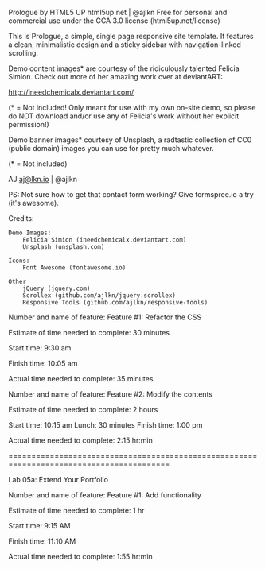 Prologue by HTML5 UP
html5up.net | @ajlkn
Free for personal and commercial use under the CCA 3.0 license (html5up.net/license)


This is Prologue, a simple, single page responsive site template. It features a
clean, minimalistic design and a sticky sidebar with navigation-linked scrolling.

Demo content images* are courtesy of the ridiculously talented Felicia Simion. Check out
more of her amazing work over at deviantART:

http://ineedchemicalx.deviantart.com/

(* = Not included! Only meant for use with my own on-site demo, so please do NOT download
and/or use any of Felicia's work without her explicit permission!)

Demo banner images* courtesy of Unsplash, a radtastic collection of CC0 (public domain)
images you can use for pretty much whatever.

(* = Not included)

AJ
aj@lkn.io | @ajlkn

PS: Not sure how to get that contact form working? Give formspree.io a try (it's awesome).


Credits:

	Demo Images:
		Felicia Simion (ineedchemicalx.deviantart.com)
		Unsplash (unsplash.com)

	Icons:
		Font Awesome (fontawesome.io)

	Other
		jQuery (jquery.com)
		Scrollex (github.com/ajlkn/jquery.scrollex)
		Responsive Tools (github.com/ajlkn/responsive-tools)



Number and name of feature: Feature #1: Refactor the CSS

Estimate of time needed to complete: 30 minutes

Start time: 9:30 am

Finish time: 10:05 am

Actual time needed to complete: 35 minutes


Number and name of feature: Feature #2: Modify the contents

Estimate of time needed to complete: 2 hours

Start time: 10:15 am
Lunch: 30 minutes
Finish time: 1:00 pm

Actual time needed to complete: 2:15 hr:min

=========================================================================================

Lab 05a: Extend Your Portfolio

Number and name of feature: Feature #1: Add functionality

Estimate of time needed to complete: 1 hr

Start time: 9:15 AM

Finish time: 11:10 AM

Actual time needed to complete: 1:55 hr:min